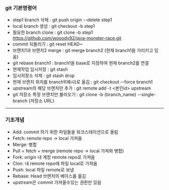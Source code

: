 ### git 기본명령어

- step1 branch 삭제 : git push origin --delete step1
- local branch 생성 : git checkout -b step1
- 필요한 branch clone : git clone -b step1 https://github.com/wooody92/java-monster-race.git
- commit 되돌리기 : git reset HEAD~
- 브랜치1과 브랜치2 merge : git merge branch2 (현재 branch1을 가리키고 있음) 
- git rebase branch1 :  branch1을 base로 지정하여 현재 branch2를 연결
- 현재작업 임시저장 : git stash
- 임시저장소 삭제 : git stash drop
- 현재 브랜치 위치를 branch1(예시)로 옮김 : git checkout --force branch1
- upstream의 해당 브랜치만 추가 : git remote add -t <본인id> upstream
- git 저장소 특정 브랜치만 불러오기 : git clone -b {branch_name} --single-branch {저장소 URL}

-------
### 기초개념

- Add: commit 하기 위한 파일들을 워크스테이션으로 올림
- Fetch: remote repo -> local 가져옴
- Merge: 병합
- Pull = fetch + merge (remote repo -> local 가져와 병합)
- Fork: origin 내 계정 remote repo로 가져옴
- Clon: 내 remote repo에 파일 local로 가져옴
- Push: local 파일 remote로 보냄
- Rebase: Head 브랜치의 베이스를 옮김
- upstream은 commit 가져올수있는 권한만 있음
